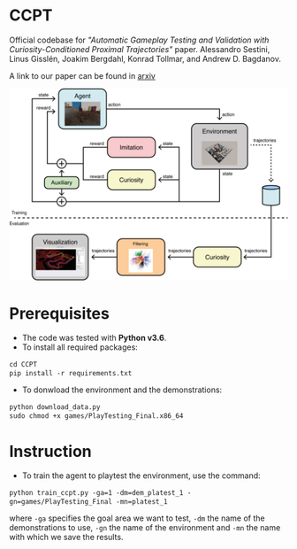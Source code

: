 # CCPT
Official codebase for *"Automatic Gameplay Testing and Validation with Curiosity-Conditioned Proximal Trajectories"* paper.
Alessandro Sestini, Linus Gisslén, Joakim Bergdahl, Konrad Tollmar, and Andrew D. Bagdanov.

A link to our paper can be found in [arxiv](https://arxiv.org/pdf/2202.10057)

<p align="center">
    <img src="imgs/teasing.png" width="600">
</p>

# Prerequisites
* The code was tested with **Python v3.6**.
* To install all required packages:
```
cd CCPT
pip install -r requirements.txt
```
* To donwload the environment and the demonstrations:
```
python download_data.py
sudo chmod +x games/PlayTesting_Final.x86_64
```
# Instruction
* To train the agent to playtest the environment, use the command:
```
python train_ccpt.py -ga=1 -dm=dem_platest_1 -gn=games/PlayTesting_Final -mn=platest_1
```
where ```-ga``` specifies the goal area we want to test, ```-dm``` the name of the demonstrations to use, ```-gn``` 
the name of the environment and ```-mn``` the name with which we save the results.
